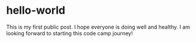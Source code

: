 # hello-world
This is my first public post. I hope everyone is doing well and healthy. I am looking forward to starting this code camp journey!
